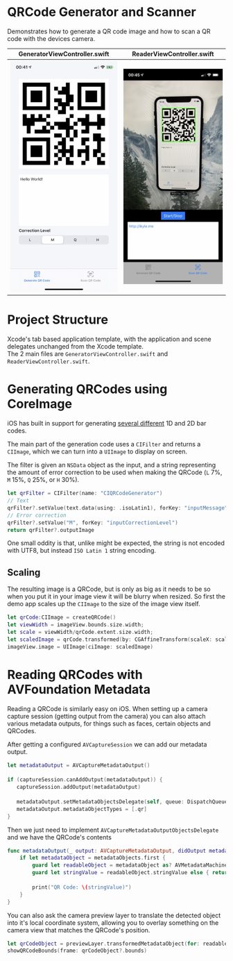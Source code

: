 # QRCode Generator and Scanner

Demonstrates how to generate a QR code image and how to scan a QR code with the devices camera.

| GeneratorViewController.swift  |  ReaderViewController.swift  |
:-------------------------:|:-------------------------:
![](Screenshots/Gen.jpeg)  |  ![](Screenshots/Scan.jpeg)


# Project Structure

Xcode's tab based application template, with the application and scene delegates unchanged from the Xcode template.  
The 2 main files are `GeneratorViewController.swift` and `ReaderViewController.swift`.

# Generating QRCodes using CoreImage

iOS has built in support for generating [several different](https://developer.apple.com/library/archive/documentation/GraphicsImaging/Reference/CoreImageFilterReference/index.html#//apple_ref/doc/uid/TP30000136-SW142) 1D and 2D bar codes.

The main part of the generation code uses a `CIFilter` and returns a `CIImage`, which we can turn into a `UIImage` to display on screen.

The filter is given an `NSData` object as the input, and a string representing the amount of error correction to be used when making the QRCode (`L` 7%, `M` 15%, `Q` 25%, or `H` 30%).

```swift
let qrFilter = CIFilter(name: "CIQRCodeGenerator")
// Text
qrFilter?.setValue(text.data(using: .isoLatin1), forKey: "inputMessage")
// Error correction
qrFilter?.setValue("M", forKey: "inputCorrectionLevel")
return qrFilter?.outputImage
```

One small oddity is that, unlike might be expected, the string is not encoded with UTF8, but instead `ISO Latin 1` string encoding.

## Scaling

The resulting image is a QRCode, but is only as big as it needs to be so when you put it in your image view it will be blurry when resized. So first the demo app scales up the `CIImage` to the size of the image view itself.

```swift
let qrCode:CIImage = createQRCode()
let viewWidth = imageView.bounds.size.width;
let scale = viewWidth/qrCode.extent.size.width;
let scaledImage = qrCode.transformed(by: CGAffineTransform(scaleX: scale, y: scale))
imageView.image = UIImage(ciImage: scaledImage)
```

# Reading QRCodes with AVFoundation Metadata

Reading a QRCode is similarly easy on iOS. When setting up a camera capture session (getting output from the camera) you can also attach various metadata outputs, for things such as faces, certain objects and QRCodes.

After getting a configured `AVCaptureSession` we can add our metadata output.

```swift
let metadataOutput = AVCaptureMetadataOutput()

if (captureSession.canAddOutput(metadataOutput)) {
   captureSession.addOutput(metadataOutput)

   metadataOutput.setMetadataObjectsDelegate(self, queue: DispatchQueue.main)
   metadataOutput.metadataObjectTypes = [.qr]
}
```

Then we just need to implement `AVCaptureMetadataOutputObjectsDelegate` and we have the QRCode's contents

```swift
func metadataOutput(_ output: AVCaptureMetadataOutput, didOutput metadataObjects: [AVMetadataObject], from connection: AVCaptureConnection) {
    if let metadataObject = metadataObjects.first {
        guard let readableObject = metadataObject as? AVMetadataMachineReadableCodeObject else { return }
        guard let stringValue = readableObject.stringValue else { return }

        print("QR Code: \(stringValue)")
    }
}
```

You can also ask the camera preview layer to translate the detected object into it's local coordinate system, allowing you to overlay something on the camera view that matches the QRCode's position.

```swift
let qrCodeObject = previewLayer.transformedMetadataObject(for: readableObject)
showQRCodeBounds(frame: qrCodeObject?.bounds)
```
